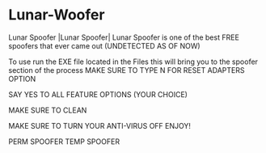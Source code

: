 # Lunar-Woofer
Lunar Spoofer
|Lunar Spoofer| Lunar Spoofer is one of the best FREE spoofers that ever came out (UNDETECTED AS OF NOW)

To use run the EXE file located in the Files this will bring you to the spoofer section of the process MAKE SURE TO TYPE N FOR RESET ADAPTERS OPTION

SAY YES TO ALL FEATURE OPTIONS (YOUR CHOICE)

MAKE SURE TO CLEAN

MAKE SURE TO TURN YOUR ANTI-VIRUS OFF ENJOY!

PERM SPOOFER TEMP SPOOFER
